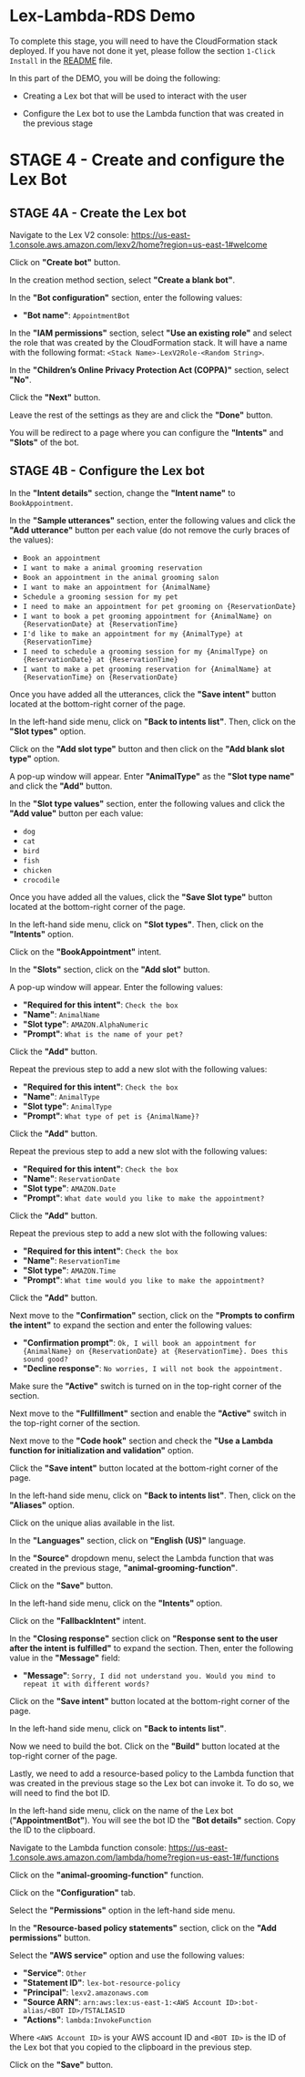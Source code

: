# Lex-Lambda-RDS Demo

To complete this stage, you will need to have the CloudFormation stack deployed. If you have not done it yet, please follow the section `1-Click Install` in the [README](../README.md) file.

In this part of the DEMO, you will be doing the following:

- Creating a Lex bot that will be used to interact with the user

- Configure the Lex bot to use the Lambda function that was created in the previous stage

# STAGE 4 - Create and configure the Lex Bot

## STAGE 4A - Create the Lex bot

Navigate to the Lex V2 console: https://us-east-1.console.aws.amazon.com/lexv2/home?region=us-east-1#welcome

Click on **"Create bot"** button.

In the creation method section, select **"Create a blank bot"**.

In the **"Bot configuration"** section, enter the following values:

- **"Bot name"**: `AppointmentBot`

In the **"IAM permissions"** section, select **"Use an existing role"** and select the role that was created by the CloudFormation stack. It will have a name with the following format: `<Stack Name>-LexV2Role-<Random String>`.

In the **"Children’s Online Privacy Protection Act (COPPA)"** section, select **"No"**.

Click the **"Next"** button.

Leave the rest of the settings as they are and click the **"Done"** button.

You will be redirect to a page where you can configure the **"Intents"** and **"Slots"** of the bot.

## STAGE 4B - Configure the Lex bot

In the **"Intent details"** section, change the **"Intent name"** to `BookAppointment`.

In the **"Sample utterances"** section, enter the following values and click the **"Add utterance"** button per each value (do not remove the curly braces of the values):

 - `Book an appointment`
 - `I want to make a animal grooming reservation`
 - `Book an appointment in the animal grooming salon`
 - `I want to make an appointment for {AnimalName}`
 - `Schedule a grooming session for my pet`
 - `I need to make an appointment for pet grooming on {ReservationDate}`
 - `I want to book a pet grooming appointment for {AnimalName} on {ReservationDate} at {ReservationTime}`
 - `I'd like to make an appointment for my {AnimalType} at {ReservationTime}`
 - `I need to schedule a grooming session for my {AnimalType} on {ReservationDate} at {ReservationTime}`
 - `I want to make a pet grooming reservation for {AnimalName} at {ReservationTime} on {ReservationDate}`

Once you have added all the utterances, click the **"Save intent"** button located at the bottom-right corner of the page.

In the left-hand side menu, click on **"Back to intents list"**. Then, click on the **"Slot types"** option.

Click on the **"Add slot type"** button and then click on the **"Add blank slot type"** option.

A pop-up window will appear. Enter **"AnimalType"** as the **"Slot type name"** and click the **"Add"** button.

In the **"Slot type values"** section, enter the following values and click the **"Add value"** button per each value:

 - `dog`
 - `cat`
 - `bird`
 - `fish`
 - `chicken`
 - `crocodile`

Once you have added all the values, click the **"Save Slot type"** button located at the bottom-right corner of the page.

In the left-hand side menu, click on **"Slot types"**. Then, click on the **"Intents"** option.

Click on the **"BookAppointment"** intent.

In the **"Slots"** section, click on the **"Add slot"** button.

A pop-up window will appear. Enter the following values:

  - **"Required for this intent"**: `Check the box`
  - **"Name"**: `AnimalName`
  - **"Slot type"**: `AMAZON.AlphaNumeric`
  - **"Prompt"**: `What is the name of your pet?`

Click the **"Add"** button.

Repeat the previous step to add a new slot with the following values:

  - **"Required for this intent"**: `Check the box`
  - **"Name"**: `AnimalType`
  - **"Slot type"**: `AnimalType`
  - **"Prompt"**: `What type of pet is {AnimalName}?`

Click the **"Add"** button.

Repeat the previous step to add a new slot with the following values:

  - **"Required for this intent"**: `Check the box`
  - **"Name"**: `ReservationDate`
  - **"Slot type"**: `AMAZON.Date`
  - **"Prompt"**: `What date would you like to make the appointment?`

Click the **"Add"** button.

Repeat the previous step to add a new slot with the following values:

  - **"Required for this intent"**: `Check the box`
  - **"Name"**: `ReservationTime`
  - **"Slot type"**: `AMAZON.Time`
  - **"Prompt"**: `What time would you like to make the appointment?`

Click the **"Add"** button.

Next move to the **"Confirmation"** section, click on the **"Prompts to confirm the intent"** to expand the section and enter the following values:

  - **"Confirmation prompt"**: `Ok, I will book an appointment for {AnimalName} on {ReservationDate} at {ReservationTime}. Does this sound good?`
  - **"Decline response"**: `No worries, I will not book the appointment.`

Make sure the **"Active"** switch is turned on in the top-right corner of the section.

Next move to the **"Fullfillment"** section and enable the **"Active"** switch in the top-right corner of the section.

Next move to the **"Code hook"** section and check the **"Use a Lambda function for initialization and validation"** option.

Click the **"Save intent"** button located at the bottom-right corner of the page.

In the left-hand side menu, click on **"Back to intents list"**. Then, click on the **"Aliases"** option.

Click on the unique alias available in the list.

In the **"Languages"** section, click on **"English (US)"** language.

In the **"Source"** dropdown menu, select the Lambda function that was created in the previous stage, **"animal-grooming-function"**.

Click on the **"Save"** button.

In the left-hand side menu, click on the **"Intents"** option.

Click on the **"FallbackIntent"** intent.

In the **"Closing response"** section click on **"Response sent to the user after the intent is fulfilled"** to expand the section. Then, enter the following value in the **"Message"** field:

  - **"Message"**: `Sorry, I did not understand you. Would you mind to repeat it with different words?`

Click on the **"Save intent"** button located at the bottom-right corner of the page.

In the left-hand side menu, click on **"Back to intents list"**.

Now we need to build the bot. Click on the **"Build"** button located at the top-right corner of the page.

Lastly, we need to add a resource-based policy to the Lambda function that was created in the previous stage so the Lex bot can invoke it. To do so, we will need to find the bot ID.

In the left-hand side menu, click on the name of the Lex bot (**"AppointmentBot"**). You will see the bot ID the **"Bot details"** section. Copy the ID to the clipboard.

Navigate to the Lambda function console: https://us-east-1.console.aws.amazon.com/lambda/home?region=us-east-1#/functions

Click on the **"animal-grooming-function"** function.

Click on the **"Configuration"** tab.

Select the **"Permissions"** option in the left-hand side menu.

In the **"Resource-based policy statements"** section, click on the **"Add permissions"** button.

Select the **"AWS service"** option and use the following values:

  - **"Service"**: `Other`
  - **"Statement ID"**: `lex-bot-resource-policy`
  - **"Principal"**: `lexv2.amazonaws.com`
  - **"Source ARN"**: `arn:aws:lex:us-east-1:<AWS Account ID>:bot-alias/<BOT ID>/TSTALIASID`
  - **"Actions"**: `lambda:InvokeFunction`

Where `<AWS Account ID>` is your AWS account ID and `<BOT ID>` is the ID of the Lex bot that you copied to the clipboard in the previous step.

Click on the **"Save"** button.